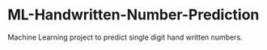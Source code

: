 # ML-Handwritten-Number-Prediction
Machine Learning project to predict single digit hand written numbers.
